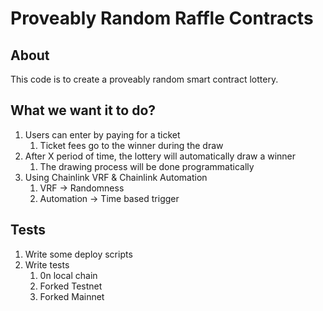# Proveably Random Raffle Contracts

## About

This code is to create a proveably random smart contract lottery.

## What we want it to do?

1. Users can enter by paying for a ticket
   1. Ticket fees go to the winner during the draw
2. After X period of time, the lottery will automatically draw a winner
   1. The drawing process will be done programmatically
3. Using Chainlink VRF & Chainlink Automation
   1. VRF -> Randomness
   2. Automation -> Time based trigger
   

## Tests

1. Write some deploy scripts
2. Write tests
   1. 0n local chain
   2. Forked Testnet
   3. Forked Mainnet